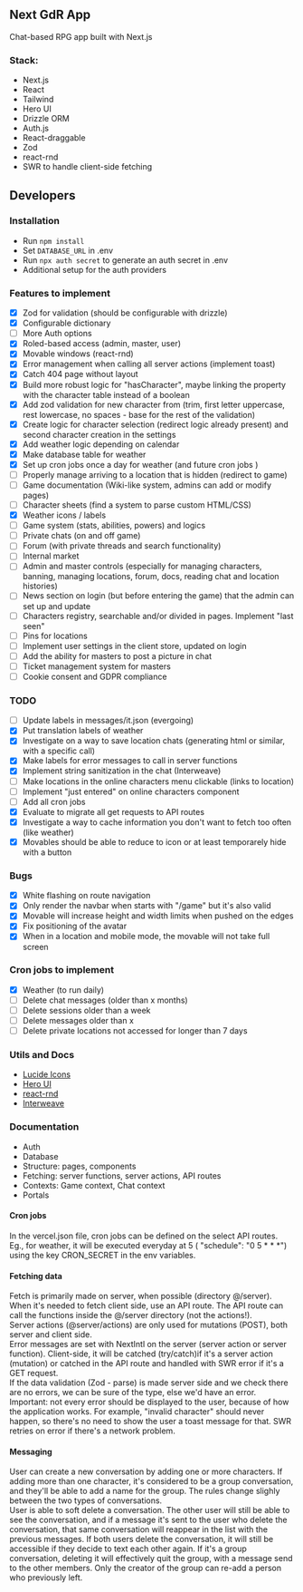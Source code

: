 ## Next GdR App

Chat-based RPG app built with Next.js

### Stack:

- Next.js
- React
- Tailwind
- Hero UI
- Drizzle ORM
- Auth.js
- React-draggable
- Zod
- react-rnd
- SWR to handle client-side fetching

## Developers

### Installation

- Run `npm install`
- Set `DATABASE_URL` in .env
- Run `npx auth secret` to generate an auth secret in .env
- Additional setup for the auth providers

### Features to implement

- [x] Zod for validation (should be configurable with drizzle)
- [x] Configurable dictionary
- [ ] More Auth options
- [x] Roled-based access (admin, master, user)
- [x] Movable windows (react-rnd)
- [x] Error management when calling all server actions (implement toast)
- [x] Catch 404 page without layout
- [x] Build more robust logic for "hasCharacter", maybe linking the property with the character table instead of a boolean
- [x] Add zod validation for new character from (trim, first letter uppercase, rest lowercase, no spaces - base for the rest of the validation)
- [x] Create logic for character selection (redirect logic already present) and second character creation in the settings
- [x] Add weather logic depending on calendar
- [x] Make database table for weather
- [x] Set up cron jobs once a day for weather (and future cron jobs )
- [ ] Properly manage arriving to a location that is hidden (redirect to game)
- [ ] Game documentation (Wiki-like system, admins can add or modify pages)
- [ ] Character sheets (find a system to parse custom HTML/CSS)
- [x] Weather icons / labels
- [ ] Game system (stats, abilities, powers) and logics
- [ ] Private chats (on and off game)
- [ ] Forum (with private threads and search functionality)
- [ ] Internal market
- [ ] Admin and master controls (especially for managing characters, banning, managing locations, forum, docs, reading chat and location histories)
- [ ] News section on login (but before entering the game) that the admin can set up and update
- [ ] Characters registry, searchable and/or divided in pages. Implement "last seen"
- [ ] Pins for locations
- [ ] Implement user settings in the client store, updated on login
- [ ] Add the ability for masters to post a picture in chat
- [ ] Ticket management system for masters
- [ ] Cookie consent and GDPR compliance

### TODO

- [ ] Update labels in messages/it.json (evergoing)
- [x] Put translation labels of weather
- [x] Investigate on a way to save location chats (generating html or similar, with a specific call)
- [x] Make labels for error messages to call in server functions
- [x] Implement string sanitization in the chat (Interweave)
- [ ] Make locations in the online characters menu clickable (links to location)
- [ ] Implement "just entered" on online characters component
- [ ] Add all cron jobs
- [x] Evaluate to migrate all get requests to API routes
- [x] Investigate a way to cache information you don't want to fetch too often (like weather)
- [x] Movables should be able to reduce to icon or at least temporarely hide with a button

### Bugs

- [x] White flashing on route navigation
- [x] Only render the navbar when starts with "/game" but it's also valid
- [x] Movable will increase height and width limits when pushed on the edges
- [x] Fix positioning of the avatar
- [x] When in a location and mobile mode, the movable will not take full screen

### Cron jobs to implement
- [x] Weather (to run daily)
- [ ] Delete chat messages (older than x months)
- [ ] Delete sessions older than a week
- [ ] Delete messages older than x
- [ ] Delete private locations not accessed for longer than 7 days 

### Utils and Docs

- [Lucide Icons](https://lucide.dev/icons/)
- [Hero UI](https://www.heroui.com/)
- [react-rnd](https://github.com/bokuweb/react-rnd)
- [Interweave](https://interweave.dev/docs/)

### Documentation

- Auth
- Database
- Structure: pages, components
- Fetching: server functions, server actions, API routes
- Contexts: Game context, Chat context
- Portals

#### Cron jobs
In the vercel.json file, cron jobs can be defined on the select API routes.<br />
Eg., for weather, it will be executed everyday at 5 ( "schedule": "0 5 \* \* \*") using the key CRON_SECRET in the env variables.

#### Fetching data
Fetch is primarily made on server, when possible (directory @/server).<br />
When it's needed to fetch client side, use an API route. The API route can call the functions inside the @/server directory (not the actions!).<br />
Server actions (@server/actions) are only used for mutations (POST), both server and client side.<br />
Error messages are set with NextIntl on the server (server action or server function).
Client-side, it will be catched (try/catch)if it's a server action (mutation) or catched in the API route and handled with SWR error if it's a GET request.<br />
If the data validation (Zod - parse) is made server side and we check there are no errors, we can be sure of the type, else we'd have an error.<br />
Important: not every error should be displayed to the user, because of how the application works. For example, "invalid character" should never happen, so there's no need to show the user a toast message for that. SWR retries on error if there's a network problem.

#### Messaging
User can create a new conversation by adding one or more characters. If adding more than one character, it's considered
to be a group conversation, and they'll be able to add a name for the group. The rules change slighly between the two types
of conversations. <br />
User is able to soft delete a conversation. The other user will still be able to see the conversation, and if a message
it's sent to the user who delete the conversation, that same conversation will reappear in the list with the previous messages.
If both users delete the conversation, it will still be accessible if they decide to text each other again.
If it's a group conversation, deleting it will effectively quit the group, with a message send to the other members.
Only the creator of the group can re-add a person who previously left.
